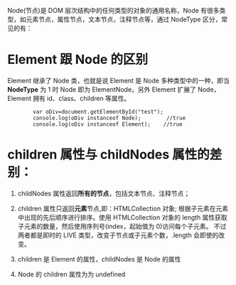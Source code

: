 Node(节点)是 DOM 层次结构中的任何类型的对象的通用名称，Node 有很多类型，如元素节点，属性节点，文本节点，注释节点等，通过 NodeType 区分，常见的有：

# Element 跟 Node 的区别
Element 继承了 Node 类，也就是说 Element 是 Node 多种类型中的一种，即当 **NodeType** 为 1 时 Node 即为 ElementNode，另外 Element 扩展了 Node，Element 拥有 id、class、children 等属性。

```
        var oDiv=document.getElementById("test");
        console.log(oDiv instanceof Node);        //true
        console.log(oDiv instanceof Element);    //true
```

# children 属性与 childNodes 属性的差别：
1. childNodes 属性返回**所有的节点**，包括文本节点、注释节点；
2. children 属性只返回**元素**节点,即：HTMLCollection 对象; 根据子元素在元素中出现的先后顺序进行排序。使用 HTMLCollection 对象的 length 属性获取子元素的数量，然后使用序列号(index，起始值为 0)访问每个子元素。
不过两者都是即时的 LIVE 类型，改变子节点或子元素个数，.length 会即使的改变。

3. children 是 Element 的属性，childNodes 是 Node 的属性
4. Node 的 children 属性为为 undefined

